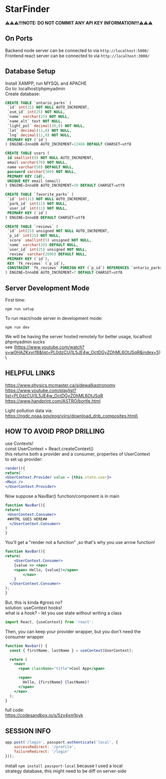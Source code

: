 # StarFinder
**⚠️⚠️⚠️!!!NOTE: DO NOT COMMIT ANY API KEY INFORMATION!!!⚠️⚠️⚠️**

## On Ports
Backend node server can be connected to via `http://localhost:5000/`\
Frontend react server can be connected to via `http://localhost:3000/`

## Database Setup

Install XAMPP, run MYSQL and APACHE\
Go to: localhost/phpmyadmin\
Create database:
```sql
CREATE TABLE `ontario_parks` (
 `id` int(25) NOT NULL AUTO_INCREMENT,
 `osm_id` int(25) NOT NULL,
 `name` varchar(25) NOT NULL,
 `name_alt` text NOT NULL,
 `light_pol` decimal(10,8) NOT NULL,
 `lat` decimal(11,8) NOT NULL,
 `lng` decimal(11,8) NOT NULL,
 PRIMARY KEY (`id`)
) ENGINE=InnoDB AUTO_INCREMENT=12488 DEFAULT CHARSET=utf8
```
```sql
CREATE TABLE users (
 id smallint(9) NOT NULL AUTO_INCREMENT,
 email varchar(70) NOT NULL,
 name varchar(50) DEFAULT NULL,
 password varchar(300) NOT NULL,
 PRIMARY KEY (id),
 UNIQUE KEY email (email)
) ENGINE=InnoDB AUTO_INCREMENT=30 DEFAULT CHARSET=utf8
```
```sql
CREATE TABLE `favorite_parks` (
 `id` int(11) NOT NULL AUTO_INCREMENT,
 `park_id` int(11) NOT NULL,
 `user_id` int(11) NOT NULL,
 PRIMARY KEY (`id`)
) ENGINE=InnoDB DEFAULT CHARSET=utf8
```
```sql
CREATE TABLE `reviews` (
 `id` int(25) unsigned NOT NULL AUTO_INCREMENT,
 `p_id` int(25) NOT NULL,
 `score` smallint(5) unsigned NOT NULL,
 `name` varchar(20) DEFAULT NULL,
 `user_id` int(25) unsigned NOT NULL,
 `review` varchar(2000) DEFAULT NULL,
 PRIMARY KEY (`id`),
 KEY `fk_reviews` (`p_id`),
 CONSTRAINT `fk_reviews` FOREIGN KEY (`p_id`) REFERENCES `ontario_parks` (`id`) ON DELETE CASCADE
) ENGINE=InnoDB AUTO_INCREMENT=7 DEFAULT CHARSET=utf8
```

## Server Development Mode

First time:
```
npm run setup
```

To run react/node server in development mode:
```
npm run dev
```

We will be having the server hosted remotely for better usage, localhost phpmyadmin sucks\
see (https://www.youtube.com/watch?v=w0HAZKxyrf8&list=PL0dzCUj1L5JE4w_OctDGyZOhML6OtJSqR&index=5)\



## HELPFUL LINKS
https://www.physics.mcmaster.ca/sidewalkastronomy \
https://www.youtube.com/playlist?list=PL0dzCUj1L5JE4w_OctDGyZOhML6OtJSqR \
https://www.handprint.com/ASTRO/bortle.html

Light pollution data via: https://ngdc.noaa.gov/eog/viirs/download_dnb_composites.html\

## HOW TO AVOID PROP DRILLING
use Contexts!\
const UserContext = React.createContext()\
this returns both a provider and a consumer, properties of UserContext\
to set up provider:
```jsx
render(){
return(
<UserContext.Provider value = {this.state.user}>
<Main />
</UserContext.Provider>
```
Now suppose a NavBar() function/component is in main
```jsx
function NavBar(){
return(
 <UserContext.Consumer>
 ##HTML GOES HERE##
  </UserContext.Consumer>
)
}
```
You'll get a "render not a function" ,so that's why you use arrow function!

```jsx
function NavBar(){
return(
	<UserContext.Consumer>
	{value => <nav>
	<span> Hello, {value}!</span>
		</nav>
	}
  </UserContext.Consumer>
);
}
```
But, this is kinda #gross no?\
solution: useContext hooks!\
what is a hook? - let you use state without writing a class

```jsx
import React, {useContext} from 'react':
```

Then, you can keep your provider wrapper, but you don't need the consumer wrapper
```jsx
function Navbar() {
  const { firstName, lastName } = useContext(UserContext);

  return (
    <nav>
      <span className="title">Cool App</span>

      <span>
        Hello, {firstName} {lastName}!
      </span>
    </nav>
  );
}
```

full code:\
https://codesandbox.io/s/5zv4xm1pyk


## SESSION INFO
```jsx
app.post('/login', passport.authenticate('local', {
    successRedirect: '/profile',
    failureRedirect: '/login'
}));
```
install `npm install passport-local` because I used a local\
strategy database, this might need to be diff on server-side
